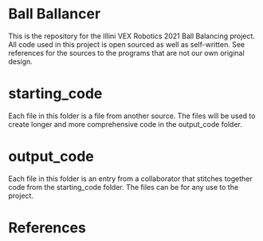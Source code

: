 # Ball Ballancer

This is the repository for the Illini VEX Robotics 2021 Ball Balancing project. All code used in this project is open sourced as well 
as self-written. See references for the sources to the programs that are not our own original design. 

# starting_code
Each file in this folder is a file from another source. The files will be used to create longer and more comprehensive code in the output_code folder.

# output_code
Each file in this folder is an entry from a collaborator that stitches together code from the starting_code folder. The files can be for any use to the project.

# References
